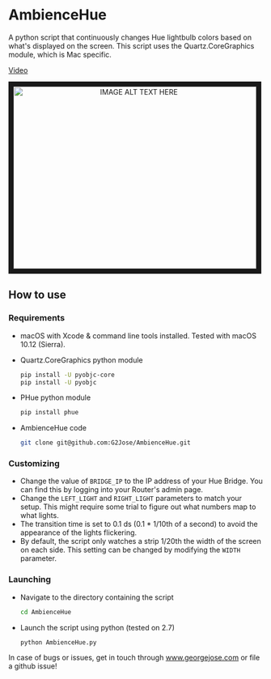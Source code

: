# AmbienceHue

A python script that continuously changes Hue lightbulb colors based on what's displayed on the screen. This script uses the Quartz.CoreGraphics module, which is Mac specific. 

[Video](http://www.youtube.com/watch?feature=player_embedded&v=pHmz-tI5FK0)

<a align="center" style="text-align:center;" href="http://www.youtube.com/watch?feature=player_embedded&v=pHmz-tI5FK0
" target="_blank"><img style="text-align:center;" src="http://img.youtube.com/vi/pHmz-tI5FK0/0.jpg" 
alt="IMAGE ALT TEXT HERE" width="480" height="360" border="10" /></a>

## How to use
### Requirements
- macOS with Xcode & command line tools installed. Tested with macOS 10.12 (Sierra).

- Quartz.CoreGraphics python module

	```bash
	pip install -U pyobjc-core
	pip install -U pyobjc
	```

- PHue python module

	```bash
	pip install phue
	```

- AmbienceHue code

	```bash
	git clone git@github.com:G2Jose/AmbienceHue.git
	```

### Customizing
- Change the value of `BRIDGE_IP` to the IP address of your Hue Bridge. You can find this by logging into your Router's admin page. 
- Change the `LEFT_LIGHT` and `RIGHT_LIGHT` parameters to match your setup. This might require some trial to figure out what numbers map to what lights. 
- The transition time is set to 0.1 ds (0.1 * 1/10th of a second) to avoid the appearance of the lights flickering. 
- By default, the script only watches a strip 1/20th the width of the screen on each side. This setting can be changed by modifying the `WIDTH` parameter.

### Launching
- Navigate to the directory containing the script

	```bash
	cd AmbienceHue
	```

- Launch the script using python (tested on 2.7)

	```bash
	python AmbienceHue.py
	```

In case of bugs or issues, get in touch through www.georgejose.com or file a github issue!